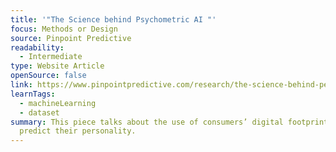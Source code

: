 ```yaml
---
title: '"The Science behind Psychometric AI "'
focus: Methods or Design
source: Pinpoint Predictive
readability:
  - Intermediate
type: Website Article
openSource: false
link: https://www.pinpointpredictive.com/research/the-science-behind-personality-driven-marketing/
learnTags:
  - machineLearning
  - dataset
summary: This piece talks about the use of consumers’ digital footprints to
  predict their personality.
---
```

